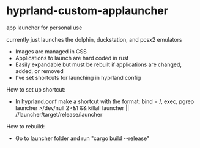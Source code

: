 # hyprland-custom-applauncher
app launcher for personal use

currently just launches the dolphin, duckstation, and pcsx2 emulators

- Images are managed in CSS
- Applications to launch are hard coded in rust
- Easily expandable but must be rebuilt if applications are changed, added, or removed
- I've set shortcuts for launching in hyprland config

How to set up shortcut:
- In hyprland.conf make a shortcut with the format:
    bind = /<key-inputs-of-choice/>, exec, pgrep launcher >/dev/null 2>&1 && killall launcher || /<path-to/>/launcher/target/release/launcher

How to rebuild:
- Go to launcher folder and run "cargo build --release"
